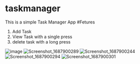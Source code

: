 # taskmanager
This is a simple Task Manager App
#Fetures 
1. Add Task
2. View Task with a single press
3. delete task with a long press

![image](https://github.com/BeingCyborg/OSTAD/assets/62154398/4fb8d5fd-be78-42a4-8a06-2a9b7beddca4)
![Screenshot_1687900289](https://github.com/BeingCyborg/OSTAD/assets/62154398/f466d453-a927-4115-a3ad-1e3251db52eb)
![Screenshot_1687900244](https://github.com/BeingCyborg/OSTAD/assets/62154398/f7815c68-2ad1-4065-8e3e-1eda90c0f09e)
![Screenshot_1687900294](https://github.com/BeingCyborg/OSTAD/assets/62154398/06b14ff9-8f19-4aef-aec0-16d5ea12115e)
![Screenshot_1687900301](https://github.com/BeingCyborg/OSTAD/assets/62154398/05031ab0-26b4-4d2b-83b3-b2727c6d206e)
